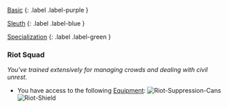 
[Basic](Game/Basic-List)
{: .label .label-purple }

[Sleuth](Game/Sleuth)
{: .label .label-blue }

[Specialization](Game/Specialization-List)
{: .label .label-green }
### Riot Squad
*You've trained extensively for managing crowds and dealing with civil unrest.*
* You have access to the following [Equipment](Core/Equipment):
![Riot-Suppression-Cans](Game/Blocks/Riot-Suppression-Cans)
![Riot-Shield](Game/Blocks/Riot-Shield)
